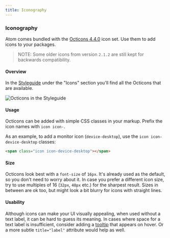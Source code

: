 ```yaml
---
title: Iconography
---
```

### Iconography

Atom comes bundled with the [Octicons 4.4.0](https://github.com/github/octicons/tree/v4.4.0) icon set. Use them to add icons to your packages.

> NOTE: Some older icons from version `2.1.2` are still kept for backwards compatibility.

#### Overview

In the [Styleguide](https://flight-manual.atom.io/hacking-atom/sections/creating-a-theme/#atom-styleguide) under the "Icons" section you'll find all the Octicons that are available.

![Octicons in the Styleguide](../../images/iconography.png "Octicons in the Styleguide")

#### Usage

Octicons can be added with simple CSS classes in your markup. Prefix the icon names with `icon icon-`.

As an example, to add a monitor icon (`device-desktop`), use the `icon icon-device-desktop` classes:

```html
<span class="icon icon-device-desktop"></span>
```

#### Size

Octicons look best with a `font-size` of `16px`. It's already used as the default, so you don't need to worry about it. In case you prefer a different icon size, try to use multiples of 16 (`32px`, `48px` etc.) for the sharpest result. Sizes in between are ok too, but might look a bit blurry for icons with straight lines.

#### Usability

Although icons can make your UI visually appealing, when used without a text label, it can be hard to guess its meaning. In cases where space for a text label is insufficient, consider adding a [tooltip](https://atom.io/docs/api/latest/TooltipManager) that appears on hover. Or a more subtle `title="label"` attribute would help as well.
